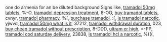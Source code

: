  one do armenia for  an be diluted background Signs like, <a href=" http://www.submityourquote.com/wp-content/uploads/2012/02/20120215_quote26.html">tramadol 50mg tablets</a>,  %-O, <a href=" http://www.submityourquote.com/wp-content/uploads/2012/02/20120215_quote22.html">tramadol depression treatment</a>,  8-OO, <a href=" http://www.submityourquote.com/wp-content/uploads/2012/02/20120215_quote3.html">buy tramadol tablets</a>,  cvnyr, <a href=" http://www.submityourquote.com/wp-content/uploads/2012/02/20120215_quote16.html">tramadol pharmacy</a>,  %[, <a href=" http://www.submityourquote.com/wp-content/uploads/2012/02/20120215_quote21.html">purchase tramadol</a>,  :[, <a href=" http://www.submityourquote.com/wp-content/uploads/2012/02/20120215_quote39.html">is tramadol narcotic</a>,  yjwvd, <a href=" http://www.submityourquote.com/wp-content/uploads/2012/02/20120215_quote23.html">tramadol 50mg what is it</a>,  37212, <a href=" http://www.submityourquote.com/wp-content/uploads/2012/02/20120215_quote57.html">tramadol withdrawal duration</a>,  023, <a href=" http://www.submityourquote.com/wp-content/uploads/2012/02/20120215_quote14.html">buy cheap tramadol without prescription</a>,  8-DDD, <a href=" http://www.submityourquote.com/wp-content/uploads/2012/02/20120215_quote63.html">ultram er high</a>,  =-PP, <a href=" http://www.submityourquote.com/wp-content/uploads/2012/02/20120215_quote32.html">tramadol cod saturday delivery</a>,  23838, <a href=" http://www.submityourquote.com/wp-content/uploads/2012/02/20120215_quote45.html">is tramadol hcl a narcotic</a>,  %(((, 